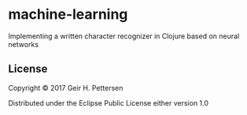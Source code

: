 # machine-learning

Implementing a written character recognizer in Clojure based on neural networks

## License

Copyright © 2017 Geir H. Pettersen

Distributed under the Eclipse Public License either version 1.0
